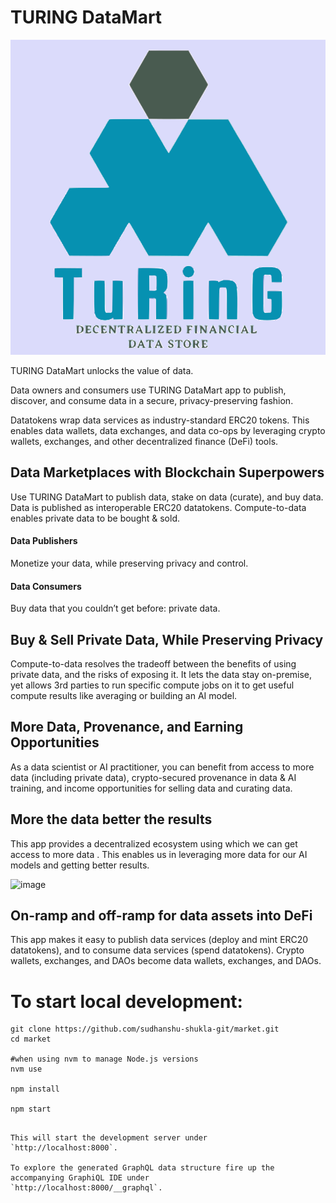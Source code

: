 
# TURING DataMart
[![banner](https://raw.githubusercontent.com/sudhanshu-shukla-git/market/main/src/images/logo.svg)](https://turingdatamart.vercel.app/)

TURING DataMart unlocks the value of data.

Data owners and consumers use TURING DataMart app to publish, discover, and consume data in a secure, privacy-preserving fashion. 

Datatokens wrap data services as industry-standard ERC20 tokens. This enables data wallets, data exchanges, and data co-ops by leveraging crypto wallets, exchanges, and other decentralized finance (DeFi) tools.

## Data Marketplaces with Blockchain Superpowers

Use TURING DataMart to publish data, stake on data (curate), and buy data. Data is published as interoperable ERC20 datatokens. Compute-to-data enables private data to be bought & sold. 

#### Data Publishers

Monetize your data, while preserving privacy and control.

#### Data Consumers

Buy data that you couldn’t get before: private data.

## Buy & Sell Private Data, While Preserving Privacy

Compute-to-data resolves the tradeoff between the benefits of using private data, and the risks of exposing it. It lets the data stay on-premise, yet allows 3rd parties to run specific compute jobs on it to get useful compute results like averaging or building an AI model.

## More Data, Provenance, and Earning Opportunities

As a data scientist or AI practitioner, you can benefit from access to more data (including private data), crypto-secured provenance in data & AI training, and income opportunities for selling data and curating data.

## More the data better the results

This app provides a decentralized ecosystem using which we can get access to more data . This enables us in leveraging more data for our AI models and getting better results.

![image](https://user-images.githubusercontent.com/44602338/155158803-1db18c42-498a-4599-9e32-09b6526f9eab.png)

## On-ramp and off-ramp for data assets into DeFi

This app makes it easy to publish data services (deploy and mint ERC20 datatokens), and to consume data services (spend datatokens). Crypto wallets, exchanges, and DAOs become data wallets, exchanges, and DAOs.

# To start local development:


```
git clone https://github.com/sudhanshu-shukla-git/market.git
cd market

#when using nvm to manage Node.js versions
nvm use

npm install

npm start
```
```

This will start the development server under
`http://localhost:8000`.

To explore the generated GraphQL data structure fire up the accompanying GraphiQL IDE under
`http://localhost:8000/__graphql`.


```
<!--
## Architecture
![Architecture](https://user-images.githubusercontent.com/44602338/155185386-366c90fd-0286-4435-8c69-68d5572f92e9.JPG)
-->
